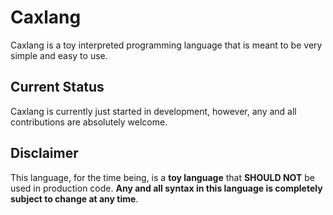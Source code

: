 # Caxlang
Caxlang is a toy interpreted programming language that is meant to be very simple and easy to use.

## Current Status
Caxlang is currently just started in development, however, any and all contributions are absolutely welcome.

## Disclaimer
This language, for the time being, is a **toy language** that **SHOULD NOT** be used in production code. **Any and all syntax in this language is completely subject to change at any time**.
